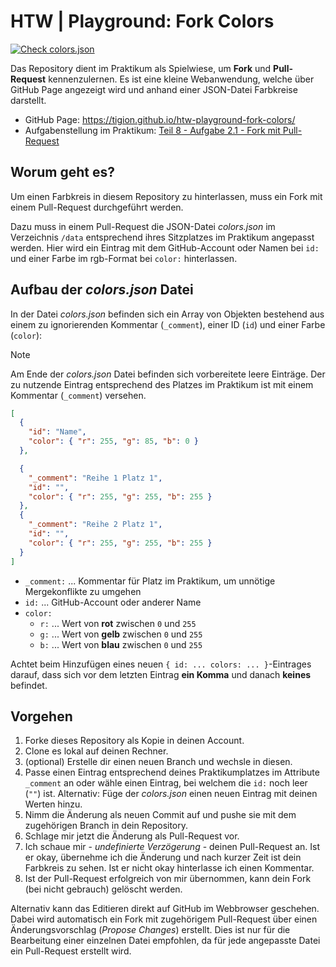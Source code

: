 # HTW | Playground: Fork Colors

[![Check colors.json](https://github.com/tigion/htw-playground-fork-colors/actions/workflows/check-colors-json.yaml/badge.svg)](https://github.com/tigion/htw-playground-fork-colors/actions/workflows/check-colors-json.yaml)

Das Repository dient im Praktikum als Spielwiese, um **Fork** und **Pull-Request**
kennenzulernen. Es ist eine kleine Webanwendung, welche über GitHub Page angezeigt
wird und anhand einer JSON-Datei Farbkreise darstellt.

- GitHub Page: <https://tigion.github.io/htw-playground-fork-colors/>
- Aufgabenstellung im Praktikum: [Teil 8 - Aufgabe 2.1 - Fork mit Pull-Request](https://www.informatik.htw-dresden.de/~zirkelba/praktika/se/arbeiten-mit-git-und-asciidoc/praktikumsaufgaben-teil-08.html#_aufgabe_2_1_fork_mit_pull_request)

## Worum geht es?

Um einen Farbkreis in diesem Repository zu hinterlassen, muss ein Fork mit einem
Pull-Request durchgeführt werden.

Dazu muss in einem Pull-Request die JSON-Datei _colors.json_ im Verzeichnis
`/data` entsprechend ihres Sitzplatzes im Praktikum angepasst werden. Hier wird
ein Eintrag mit dem GitHub-Account oder Namen bei `id:` und einer Farbe im
rgb-Format bei `color:` hinterlassen.

## Aufbau der _colors.json_ Datei

In der Datei _colors.json_ befinden sich ein Array von Objekten bestehend aus
einem zu ignorierenden Kommentar (`_comment`), einer ID (`id`) und einer Farbe
(`color`):

> [!NOTE]
> Am Ende der _colors.json_ Datei befinden sich vorbereitete leere Einträge.
> Der zu nutzende Eintrag entsprechend des Platzes im Praktikum ist mit einem
> Kommentar (`_comment`) versehen.

```json
[
  {
    "id": "Name",
    "color": { "r": 255, "g": 85, "b": 0 }
  },

  {
    "_comment": "Reihe 1 Platz 1",
    "id": "",
    "color": { "r": 255, "g": 255, "b": 255 }
  },
  {
    "_comment": "Reihe 2 Platz 1",
    "id": "",
    "color": { "r": 255, "g": 255, "b": 255 }
  }
]
```

- `_comment:` ... Kommentar für Platz im Praktikum,
  um unnötige Mergekonflikte zu umgehen
- `id:` ... GitHub-Account oder anderer Name
- `color:`
  - `r:` ... Wert von **rot** zwischen `0` und `255`
  - `g:` ... Wert von **gelb** zwischen `0` und `255`
  - `b:` ... Wert von **blau** zwischen `0` und `255`

Achtet beim Hinzufügen eines neuen `{ id: ... colors: ... }`-Eintrages darauf,
dass sich vor dem letzten Eintrag **ein Komma** und danach **keines** befindet.

## Vorgehen

1. Forke dieses Repository als Kopie in deinen Account.
2. Clone es lokal auf deinen Rechner.
3. (optional) Erstelle dir einen neuen Branch und wechsle in diesen.
4. Passe einen Eintrag entsprechend deines Praktikumplatzes im Attribute
   `_comment` an oder wähle einen Eintrag, bei welchem die `id:` noch leer
   (`""`) ist. Alternativ: Füge der _colors.json_ einen neuen Eintrag mit
   deinen Werten hinzu.
5. Nimm die Änderung als neuen Commit auf und pushe sie mit dem zugehörigen
   Branch in dein Repository.
6. Schlage mir jetzt die Änderung als Pull-Request vor.
7. Ich schaue mir - _undefinierte Verzögerung_ - deinen Pull-Request an.
   Ist er okay, übernehme ich die Änderung und nach kurzer Zeit ist dein
   Farbkreis zu sehen. Ist er nicht okay hinterlasse ich einen Kommentar.
8. Ist der Pull-Request erfolgreich von mir übernommen, kann dein Fork
   (bei nicht gebrauch) gelöscht werden.

Alternativ kann das Editieren direkt auf GitHub im Webbrowser geschehen.
Dabei wird automatisch ein Fork mit zugehörigem Pull-Request über einen
Änderungsvorschlag (_Propose Changes_) erstellt.
Dies ist nur für die Bearbeitung einer einzelnen Datei empfohlen, da für
jede angepasste Datei ein Pull-Request erstellt wird.
